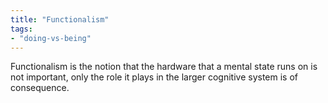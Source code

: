 ```yaml
---
title: "Functionalism"
tags:
- "doing-vs-being"
---
```


Functionalism is the notion that the hardware that a mental state runs on is not important, only the role it plays in the larger cognitive system is of consequence.